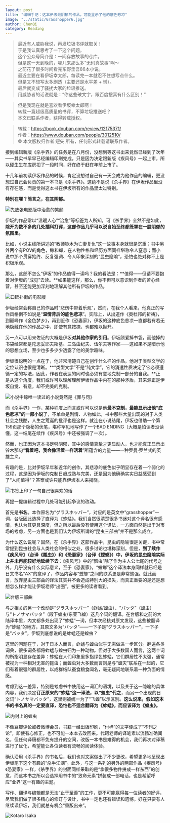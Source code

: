 ```yaml
---
layout: post
title: "编辑手记：这本伊坂最阴郁的作品，可能显示了他的底色悲凉"
image: "../static/Grasshopper6.jpg"
author: ChenQi
category: Reading
---
```


> 最近有人威胁我说，再发垃圾书评就取关！  
于是我认真思考了一下这个问题。  
这个公众号简介是：一间存放故事的仓库。  
但是这一天到晚的，哪儿来那么多“无码真故事”啊～  
之前花了很多时间看完东野圭吾86本小说。  
最近主要在看伊坂幸太郎，每读完一本就忍不住想写点什么。  
但是又不想写太多剧透（主要还是水平差 + 懒）。  
最后就变成了骚扰大家的垃圾推送。  
用威胁者的话说就是：“你这些破文字，跟百度搜索有什么区别！”

> 但是我现在就是喜欢看伊坂幸太郎啊！  
转载一篇超级高质量的书评，不算垃圾推送吧？  
本文已联系作者，获得转载授权。

> 转载：https://book.douban.com/review/12175371/  
作者：https://www.douban.com/people/3012510/  
© 本文版权归作者 短矢 所有，任何形式转载请联系作者。  

接到编辑新版《杀手界》的任务是在八月份，没想到等这书出来竟然已经到了次年——其实书早早已经编辑印刷完成，只是因为决定跟新版《疾风号》一起上市，所以硬生生在库房扣了一段时间，好在终于赶在年前上市了。

十几年前初读伊坂作品的时候，肯定没想过自己有一天会成为他作品的编辑，更没想过自己会负责的第一本书是《杀手界》。这绝不是说《杀手界》在伊坂作品里没有存在感，而是觉得这本书在伊坂所有的作品里太过特别。

**特别在哪？简言之，在其阴郁。**

![先放张电影版中治愈的笑颜](../static/Grasshopper1.jpg)

伊坂的作品常以“温暖人心”“治愈”等标签为人所知，可《杀手界》全然不是如此，**除开为数不多的几处插科打诨，这部作品几乎可以说自始至终都笼罩在一股阴郁的氛围里。**

比如，小说主线所讲述的“教师铃木为亡妻复仇”这一故事本身就很是沉重；书中另外两个有POV的角色，鲸和蝉，在人物性格和经历方面同样堪称令人窒息；而小说中那个贯穿始终、反复强调、令人印象深刻的“昆虫隐喻”，恐怕也绝对称不上是积极乐观。

那么，这部不怎么“伊坂”的作品值得一读吗？我的看法是：**值得——但请不要抱着对伊坂的“成见”去读。**如果能这样，那么，你不但可以意识到作者的苦心经营，甚至还能更加深刻地理解其他所有伊坂的作品。

![口碑扑街的电影版](../static/Grasshopper2.jpg)

伊坂经常会称自己的作品时“悲伤中带着乐观”，然而，在我个人看来，他真正的写作风格倒不如说是“**温情背后的底色悲凉**”。实际上，从出道作《奥杜邦的祈祷》，到巅峰作《金色梦乡》，再到近作《恐妻家》，伊坂的这种底色悲凉一直都若有若无地隐藏在他的作品之中，即使有意按捺，也都难以抛开。

另一点可以用来佐证的大概是伊坂**对其他作家的引用**。伊坂颇爱掉书袋，而他掉的书袋经常都是陀思妥耶夫斯基、三岛由纪夫、伍尔夫等作家——这如果不是暗示他的思想立场，至少也多多少少透露了他的美学趣味。

伊坂很聪明的一点在于，他非常清楚自己在创作什么样的作品，他对于类型文学的定位认识也很是清晰。**“类型文学”不是“纯文学”，它的消遣性质决定了它必须遵循一定的写法，因此，作者在表达的同时也必须有意地克制一部分的自我。**正是从这个角度，我们或许可以理解理解伊坂作品中内在的那种矛盾，其来源正是伊坂自觉、有意，却不完美的克制。

![小说中鲸唯一读过的小说竟然是《罪与罚》](../static/Grasshopper3.jpg)

而《杀手界》一作，某种程度上而言或许可以说是他**最不克制，最能显示出他“底色悲凉”的一部小说**了，不单单是剧情、人物如此，书中那些大量出现的对于人类社会之残酷，人生之荒诞的批评也是这样。就连在小说结尾，伊坂也借助一个第159页那个隐秘的伏笔，堪称罕见地写作了一个BAD ENDING（大概是怕读者没读懂，这一结尾在续作《疾风号》中还被强调了一次）。

然而，也正因为这本书足够阴郁，其中的感情真挚才更显动人，也才能真正显示出铃木那句“**看着吧，我会像活着一样活着**”所蕴含的力量——一种罗曼·罗兰式的英雄主义。

有趣的是，比对伊坂早年和近年的创作，其悲凉的底色似乎明显存在着一个弱化的过程，这是因为伊坂的克制日趋成熟与完美，还是因为他确确实实日益感受到了“人间值得”？答案或许只能靠伊坂本人来揭晓。

![书签上印了一句自己很喜欢的话](../static/Grasshopper4.jpg)

再提一提编辑过程中几处可能引起争议的改动。

首先是**书名**。本作原名为“グラスホッパー”，对应的是英文中“grasshopper”一词，台版因此选择了直译为《蚱蜢》。我们当然很清楚很多书迷对这个译名很有感情，也认为其更具深度，但之所以最后没有使用这个译法，一方面自然是出于对市场的考虑，另一方面也是我们认为伊坂所谓的“昆虫三部曲”并不是那么成立。

为什么这么说呢？固然，在《杀手界》这部作品中，昆虫的隐喻很是关键，书中常常提到昆虫社会与人类社会的相似之处，很多讨论也堪称深刻。但是，**到了续作《疾风号》（台译《瓢虫》）和《恐妻家》（台译《螳螂》）中，伊坂的昆虫隐喻实际上并未再能较好地延续下去**：《疾风号》中的“瓢虫”除了作为主人公七尾的代号之外，几乎没有什么实际意义，至于《恐妻家》，“螳螂”这个译法本身同样就已经是日文书名“AX”的意译了，作品内容与“螳螂”之间的联系更是非常勉强。就此而言，放弃昆虫三部曲的译法其实并不会造成特别大的损失，而真正重要的是还是想想怎么样才能让伊坂老师“出圈”，被更多的读者看到。

![台版三部曲](../static/Grasshopper5.jpg)

与之相关的另一个改动是“グラスホッパー”（蚱蜢/蝗虫）、“バッタ”（蝗虫）与“トノサマバッタ”（殿下蝗虫/东亚飞蝗）这几个词的翻译。在台版和之前的大陆译本里，内文都多处出现了“蚱蜢”一词，但本次经核对原文发现，这些被翻译为“蚱蜢”的地方，其原文多为“バッタ”——一下子是“グラスホッパー”，一下子是“バッタ”，伊坂到底想说的是蚱蜢还是蝗虫？

这里的问题在于，对于日本人而言，蚱蜢与蝗虫似乎无需做进一步区分。翻遍各类词典，很多词条都将蚱蜢与蝗虫归为一种动物。但对于大多数国人而言，这两个词的所指明显存在差异：蚱蜢在人们印象里多指绿色蚱蜢，它们群居性不太强，通常被视为一种相对无害的昆虫；而蝗虫对大多数而言则是与“蝗灾”联系在一起的，它们有着很强的群居性，以成群结队蚕食粮食闻名，毫无疑问地联系着一种负面的情感。

考虑到这一差异，特别是考虑书中使用这一词汇的语境，以及关于这一隐喻的具体内容，我们决定**订正原来的“蚱蜢”这一译法，以“蝗虫”代之**，而另一个出现的日文词“トノサマバッタ”，这里则被统一为了“飞蝗”以示区别。**这么说来，假如这本书的书名真的一定要直译，恐怕也不适合翻译为《蚱蜢》，而应该译为《蝗虫》。**

![内封上的蝗虫](../static/Grasshopper6.jpg)

不像豆瓣评论或者微博会员，书籍一经出版印刷，“付梓”的文字便成了“不刊之论”，即使有心修正，也不可能一本本去改回来。代珂老师的译笔素以流畅准确闻名，但任何译稿都不免有提升的空间，改版一本书是难得的机会，我们再次对译稿进行了优化，希望能让各位读者有流畅的阅读体验。

确认沿用《杀手界》的书名后，我们也对文案做出了不少更改，希望更多地呈现出伊坂笔下这个有趣的“杀手江湖”。此外，与这一系列的另外的两部作品《疾风号》《恐妻家》一样，《杀手界》的封面同样采取的是“拿很多物件拼成一样东西”的创意，而这本书之所以会选择用书中的“致命元素”拼装成一部电话，也是希望呼应“业界”这一有趣的主题。

写作、翻译与编辑都是无法“止于至善”的工作，更不可能赢得每一位读者的好评，尽管我们做了很多精心的修订与设计，书中一定也还有错误和遗憾。好在只要有人继续读伊坂，我们就总有机会“重版出来”。

![Kotaro Isaka](../static/Kotaro-Isaka.jpg)
